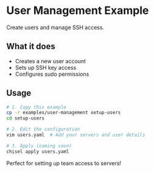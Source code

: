 # User Management Example

Create users and manage SSH access.

## What it does
- Creates a new user account
- Sets up SSH key access
- Configures sudo permissions

## Usage
```bash
# 1. Copy this example
cp -r examples/user-management setup-users
cd setup-users

# 2. Edit the configuration
vim users.yaml  # Add your servers and user details

# 3. Apply (coming soon)
chisel apply users.yaml
```

Perfect for setting up team access to servers!
